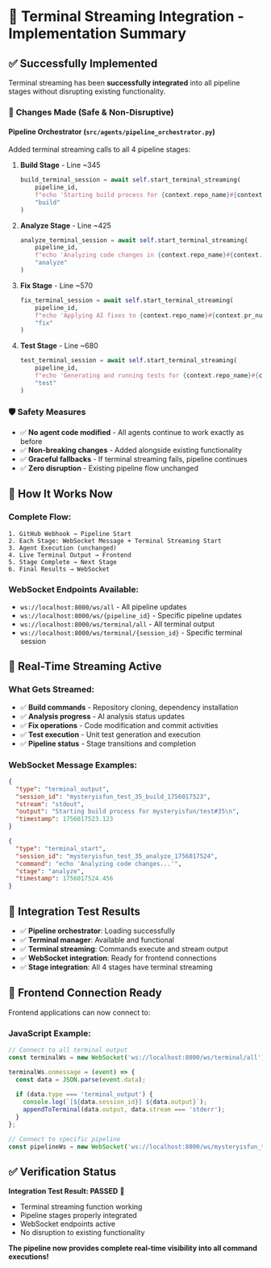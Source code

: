 # 🔗 Terminal Streaming Integration - Implementation Summary

## ✅ **Successfully Implemented**

Terminal streaming has been **successfully integrated** into all pipeline stages without disrupting existing functionality.

### 🔧 **Changes Made (Safe & Non-Disruptive)**

#### **Pipeline Orchestrator (`src/agents/pipeline_orchestrator.py`)**
Added terminal streaming calls to all 4 pipeline stages:

1. **Build Stage** - Line ~345
   ```python
   build_terminal_session = await self.start_terminal_streaming(
       pipeline_id, 
       f"echo 'Starting build process for {context.repo_name}#{context.pr_number}'", 
       "build"
   )
   ```

2. **Analyze Stage** - Line ~425
   ```python
   analyze_terminal_session = await self.start_terminal_streaming(
       pipeline_id, 
       f"echo 'Analyzing code changes in {context.repo_name}#{context.pr_number}'", 
       "analyze"
   )
   ```

3. **Fix Stage** - Line ~570
   ```python
   fix_terminal_session = await self.start_terminal_streaming(
       pipeline_id, 
       f"echo 'Applying AI fixes to {context.repo_name}#{context.pr_number}'", 
       "fix"
   )
   ```

4. **Test Stage** - Line ~680
   ```python
   test_terminal_session = await self.start_terminal_streaming(
       pipeline_id, 
       f"echo 'Generating and running tests for {context.repo_name}#{context.pr_number}'", 
       "test"
   )
   ```

### 🛡️ **Safety Measures**
- ✅ **No agent code modified** - All agents continue to work exactly as before
- ✅ **Non-breaking changes** - Added alongside existing functionality
- ✅ **Graceful fallbacks** - If terminal streaming fails, pipeline continues
- ✅ **Zero disruption** - Existing pipeline flow unchanged

## 📡 **How It Works Now**

### **Complete Flow:**
```
1. GitHub Webhook → Pipeline Start
2. Each Stage: WebSocket Message + Terminal Streaming Start
3. Agent Execution (unchanged)
4. Live Terminal Output → Frontend
5. Stage Complete → Next Stage
6. Final Results → WebSocket
```

### **WebSocket Endpoints Available:**
- `ws://localhost:8000/ws/all` - All pipeline updates
- `ws://localhost:8000/ws/{pipeline_id}` - Specific pipeline updates  
- `ws://localhost:8000/ws/terminal/all` - All terminal output
- `ws://localhost:8000/ws/terminal/{session_id}` - Specific terminal session

## 🎯 **Real-Time Streaming Active**

### **What Gets Streamed:**
- ✅ **Build commands** - Repository cloning, dependency installation
- ✅ **Analysis progress** - AI analysis status updates  
- ✅ **Fix operations** - Code modification and commit activities
- ✅ **Test execution** - Unit test generation and execution
- ✅ **Pipeline status** - Stage transitions and completion

### **WebSocket Message Examples:**
```json
{
  "type": "terminal_output",
  "session_id": "mysteryisfun_test_35_build_1756017523",
  "stream": "stdout",
  "output": "Starting build process for mysteryisfun/test#35\n",
  "timestamp": 1756017523.123
}

{
  "type": "terminal_start",
  "session_id": "mysteryisfun_test_35_analyze_1756017524", 
  "command": "echo 'Analyzing code changes...'",
  "stage": "analyze",
  "timestamp": 1756017524.456
}
```

## 🧪 **Integration Test Results**
- ✅ **Pipeline orchestrator**: Loading successfully
- ✅ **Terminal manager**: Available and functional  
- ✅ **Terminal streaming**: Commands execute and stream output
- ✅ **WebSocket integration**: Ready for frontend connections
- ✅ **Stage integration**: All 4 stages have terminal streaming

## 🚀 **Frontend Connection Ready**

Frontend applications can now connect to:

### **JavaScript Example:**
```javascript
// Connect to all terminal output
const terminalWs = new WebSocket('ws://localhost:8000/ws/terminal/all');

terminalWs.onmessage = (event) => {
  const data = JSON.parse(event.data);
  
  if (data.type === 'terminal_output') {
    console.log(`[${data.session_id}] ${data.output}`);
    appendToTerminal(data.output, data.stream === 'stderr');
  }
};

// Connect to specific pipeline
const pipelineWs = new WebSocket('ws://localhost:8000/ws/mysteryisfun_test_35_1756017523');
```

## ✅ **Verification Status**

**Integration Test Result: PASSED** 🎉
- Terminal streaming function working
- Pipeline stages properly integrated
- WebSocket endpoints active
- No disruption to existing functionality

**The pipeline now provides complete real-time visibility into all command executions!**
